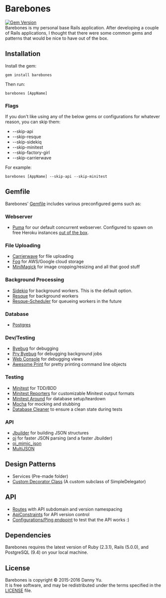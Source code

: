 Barebones
===
[![Gem Version](https://badge.fury.io/rb/barebones.svg)](https://badge.fury.io/rb/barebones)  
Barebones is my personal base Rails application. After developing a
couple of Rails applications, I thought that there were some common
gems and patterns that would be nice to have out of the box.

## Installation
Install the gem:  

    gem install barebones

Then run:  

    barebones [AppName]

### Flags
If you don't like using any of the below gems or configurations for whatever reason, you can skip them:
* --skip-api
* --skip-resque
* --skip-sidekiq
* --skip-minitest
* --skip-factory-girl
* --skip-carrierwave

For example:

    barebones [AppName] --skip-api --skip-minitest

## Gemfile
Barebones' [Gemfile](templates/Gemfile.erb) includes various preconfigured gems such as:
### Webserver
* [Puma](https://github.com/puma/puma) for our default concurrent webserver. Configured to spawn on free Heroku instances [out of the box](templates/puma.rb#L63).


### File Uploading
* [Carrierwave](https://github.com/carrierwaveuploader/carrierwave) for file uploading
* [Fog](https://github.com/fog/fog) for AWS/Google cloud storage
* [MiniMagick](https://github.com/minimagick/minimagick) for image cropping/resizing and all that good stuff

### Background Processing
* [Sidekiq](https://github.com/mperham/sidekiq) for background workers. This is the default option.
* [Resque](https://github.com/resque/resque) for background workers
* [Resque-Scheduler](https://github.com/resque/resque-scheduler) for queueing workers in the future

### Database
* [Postgres](https://rubygems.org/gems/pg/versions/0.18.3)

### Dev/Testing
* [Byebug](https://github.com/deivid-rodriguez/byebug) for debugging
* [Pry Byebug](https://github.com/deivid-rodriguez/pry-byebug) for debugging background jobs
* [Web Console](https://github.com/rails/web-console) for debugging views
* [Awesome Print](https://github.com/awesome-print/awesome_print) for pretty printing command line objects

### Testing
* [Minitest](https://github.com/blowmage/minitest-rails) for TDD/BDD
* [Minitest Reporters](https://github.com/kern/minitest-reporters) for customizable Minitest output formats
* [Minitest Around](https://github.com/splattael/minitest-around) for database setup/teardown
* [Mocha](https://github.com/freerange/mocha) for mocking and stubbing
* [Database Cleaner](https://github.com/DatabaseCleaner/database_cleaner) to ensure a clean state during tests

### API
* [Jbuilder](https://github.com/rails/jbuilder) for building JSON structures
* [oj](https://github.com/ohler55/oj) for faster JSON parsing (and a faster Jbuilder)
* [oj_mimic_json](https://github.com/ohler55/oj_mimic_json)
* [MultiJSON](https://github.com/intridea/multi_json)

## Design Patterns
* Services (Pre-made folder)
* [Custom Decorator Class](templates/barebones_decorator.rb.erb) (A custom subclass of SimpleDelegator)

## API
* [Routes](templates/routes.rb.erb) with API subdomain and version namespacing
* [ApiConstraints](templates/api_constraints.rb.erb) for API version control
* [Configurations/Ping endpoint](templates/configs_controller.rb) to test that the API works :)

## Dependencies
Barebones requires the latest version of Ruby (2.3.1), Rails (5.0.0), and
PostgreSQL (9.4) on your local machine.
 
## License
Barebones is copyright © 2015-2016 Danny Yu.  
It is free software, and may be redistributed under the terms specified in the [LICENSE] file.

[LICENSE]: LICENSE
